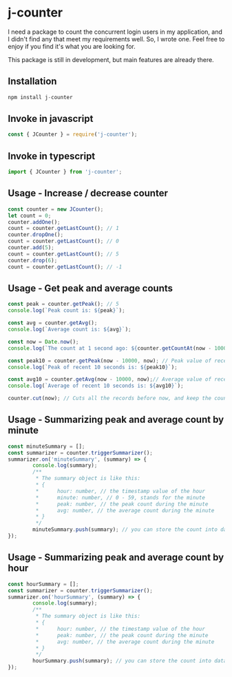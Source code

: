 # j-counter
I need a package to count the concurrent login users in my application, and I didn't find any that meet my requirements well. So, I wrote one.
Feel free to enjoy if you find it's what you are looking for.

This package is still in development, but main features are already there.
## Installation
```Javascript
npm install j-counter
```
## Invoke in javascript
```Javascript
const { JCounter } = require('j-counter');
```
## Invoke in typescript
```Javascript
import { JCounter } from 'j-counter';
```
## Usage - Increase / decrease counter
```Javascript
const counter = new JCounter();
let count = 0;
counter.addOne();
count = counter.getLastCount(); // 1
counter.dropOne();
count = counter.getLastCount(); // 0
counter.add(5);
count = counter.getLastCount(); // 5
counter.drop(6);
count = counter.getLastCount(); // -1
```
## Usage - Get peak and average counts
```Javascript
const peak = counter.getPeak(); // 5
console.log(`Peak count is: ${peak}`);

const avg = counter.getAvg();
console.log(`Average count is: ${avg}`);

const now = Date.now();
console.log(`The count at 1 second ago: ${counter.getCountAt(now - 1000)}`);

const peak10 = counter.getPeak(now - 10000, now); // Peak value of recent 10 seconds
console.log(`Peak of recent 10 seconds is: ${peak10}`);

const avg10 = counter.getAvg(now - 10000, now);// Average value of recent 10 seconds
console.log(`Average of recent 10 seconds is: ${avg10}`);

counter.cut(now); // Cuts all the records before now, and keep the count at now.
```
## Usage - Summarizing peak and average count by minute
```Javascript
const minuteSummary = [];
const summarizer = counter.triggerSummarizer();
summarizer.on('minuteSummary', (summary) => {
        console.log(summary);
        /**
         * The summary object is like this: 
         * {
         *      hour: number, // the timestamp value of the hour
         *      minute: number, // 0 - 59, stands for the minute
         *      peak: number, // the peak count during the minute
         *      avg: number, // the average count during the minute
         * }
         */
        minuteSummary.push(summary); // you can store the count into database if need.
});
```
## Usage - Summarizing peak and average count by hour
```Javascript
const hourSummary = [];
const summarizer = counter.triggerSummarizer();
summarizer.on('hourSummary', (summary) => {
        console.log(summary);
        /**
         * The summary object is like this: 
         * {
         *      hour: number, // the timestamp value of the hour
         *      peak: number, // the peak count during the minute
         *      avg: number, // the average count during the minute
         * }
         */
        hourSummary.push(summary); // you can store the count into database if need.
});
```

